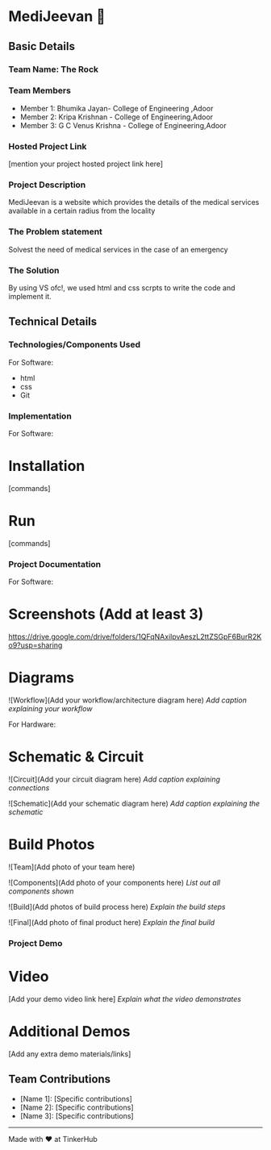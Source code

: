 # MediJeevan 🎯


## Basic Details
### Team Name: The Rock


### Team Members
- Member 1: Bhumika Jayan- College of Engineering ,Adoor
- Member 2: Kripa Krishnan - College of Engineering,Adoor
- Member 3: G C Venus Krishna - College of Engineering,Adoor

### Hosted Project Link
[mention your project hosted project link here]

### Project Description
MediJeevan is a website which provides the details of the medical services available in a certain radius from the locality 

### The Problem statement
Solvest the need of medical services in the case of an emergency 

### The Solution
By using VS ofc!, we used html and css scrpts to write the code and implement it.

## Technical Details
### Technologies/Components Used
For Software:
- html
- css
- Git

### Implementation
For Software:
# Installation
[commands]

# Run
[commands]

### Project Documentation
For Software:

# Screenshots (Add at least 3)

https://drive.google.com/drive/folders/1QFqNAxilpvAeszL2ttZSGpF6BurR2Ko9?usp=sharing

# Diagrams
![Workflow](Add your workflow/architecture diagram here)
*Add caption explaining your workflow*

For Hardware:

# Schematic & Circuit
![Circuit](Add your circuit diagram here)
*Add caption explaining connections*

![Schematic](Add your schematic diagram here)
*Add caption explaining the schematic*

# Build Photos
![Team](Add photo of your team here)


![Components](Add photo of your components here)
*List out all components shown*

![Build](Add photos of build process here)
*Explain the build steps*

![Final](Add photo of final product here)
*Explain the final build*

### Project Demo
# Video
[Add your demo video link here]
*Explain what the video demonstrates*

# Additional Demos
[Add any extra demo materials/links]

## Team Contributions
- [Name 1]: [Specific contributions]
- [Name 2]: [Specific contributions]
- [Name 3]: [Specific contributions]

---
Made with ❤️ at TinkerHub
